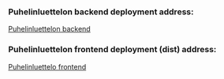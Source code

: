 ### Puhelinluettelon backend deployment address:

[Puhelinluettelon backend](https://puhelinluettelo-backend-3k30.onrender.com/api/persons)

### Puhelinluettelon frontend deployment (dist) address:

[Puhelinluettelo frontend](https://puhelinluettelo-backend-3k30.onrender.com)